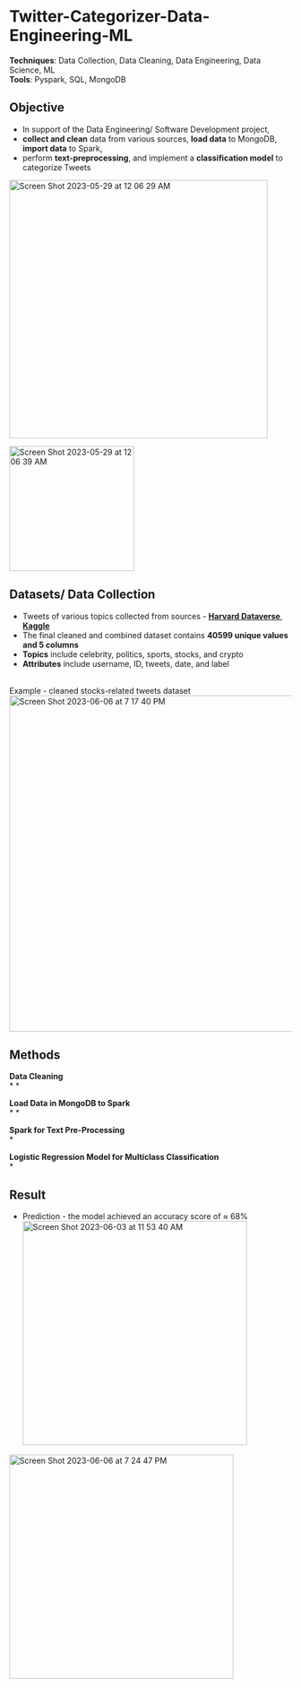 # Twitter-Categorizer-Data-Engineering-ML
**Techniques**: Data Collection, Data Cleaning, Data Engineering, Data Science, ML <br/>
**Tools**: Pyspark, SQL, MongoDB

## Objective
* In support of the Data Engineering/ Software Development project, <br/> 
* **collect and clean** data from various sources, **load data** to MongoDB, **import data** to Spark,<br/> 
* perform **text-preprocessing**, and implement a **classification model** to categorize Tweets <br/>

<img width="461" alt="Screen Shot 2023-05-29 at 12 06 29 AM" src="https://github.com/SeungPang11/Twitter-Categorizer-Data-Engineering-ML/assets/67944800/83d201b3-5c1e-48a0-bd84-1e7c1fa2acad"> <br/>

<img width="223" alt="Screen Shot 2023-05-29 at 12 06 39 AM" src="https://github.com/SeungPang11/Twitter-Categorizer-Data-Engineering-ML/assets/67944800/c3387c70-f853-4d32-86ff-1405a6c3696d"> <br/>

## Datasets/ Data Collection
* Tweets of various topics collected from sources -  **[Harvard Dataverse](https://library.harvard.edu/services-tools/harvard-dataverse)**, **[Kaggle](https://www.kaggle.com/)**<br />
* The final cleaned and combined dataset contains **40599 unique values and 5 columns** 
* **Topics** include celebrity, politics, sports, stocks, and crypto 
* **Attributes** include username, ID, tweets, date, and label <br /> 
<br /> 
Example - cleaned stocks-related tweets dataset <br />
<img width="600" alt="Screen Shot 2023-06-06 at 7 17 40 PM" src="https://github.com/SeungPang11/Twitter-Categorizer-Data-Engineering-ML/assets/67944800/c7876b23-acff-45c3-9063-4b4ac59c94c5">


## Methods
____**Data Cleaning**____<br />
* 
*

____**Load Data in MongoDB to Spark**____<br />
* 
* 

____**Spark for Text Pre-Processing**____<br />
* 

____**Logistic Regression Model for Multiclass Classification**____<br />
* 



## Result <br/>
* Prediction - the model achieved an accuracy score of ≈ 68% <br />
<img width="400" alt="Screen Shot 2023-06-03 at 11 53 40 AM" src="https://github.com/SeungPang11/Twitter-Categorizer-Data-Engineering-ML/assets/67944800/4d5c6e14-7481-4ea4-8c9d-c9be40823cef"> <br />

<img width="400" alt="Screen Shot 2023-06-06 at 7 24 47 PM" src="https://github.com/SeungPang11/Twitter-Categorizer-Data-Engineering-ML/assets/67944800/6a36a281-7422-4d87-bff4-6d723c621d31"> <br />



